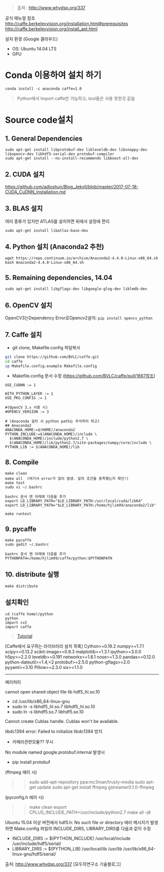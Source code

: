 > 출처 : http://www.whydsp.org/337

공식 매뉴얼 참조
http://caffe.berkeleyvision.org/installation.html#prerequisites
http://caffe.berkeleyvision.org/install_apt.html

설치 환경 (Google 클라우드)
- OS: Ubuntu 14.04 LTS 
- GPU

# Conda 이용하여 설치 하기 
```
conda install -c anaconda caffe=1.0
```
> Python에서 Import caffe만 가능하고, tool들은 사용 못한것 같음 

# Source code설치 
## 1. General Dependencies
```
sudo apt-get install libprotobuf-dev libleveldb-dev libsnappy-dev libopencv-dev libhdf5-serial-dev protobuf-compiler
sudo apt-get install --no-install-recommends libboost-all-dev
```

## 2. CUDA 설치
https://github.com/adioshun/Blog_Jekyll/blob/master/2017-07-18-CUDA_CuDNN_Installation.md

## 3. BLAS 설치
여러 종류가 있지만 ATLAS를 설치하면 뒤에서 설정에 편리
```
sudo apt-get install libatlas-base-dev 
```

## 4. Python 설치 (Anaconda2 추천)
```
wget https://repo.continuum.io/archive/Anaconda2-4.4.0-Linux-x86_64.sh
bash Anaconda2-4.4.0-Linux-x86_64.sh 
```

## 5. Remaining dependencies, 14.04
```
sudo apt-get install libgflags-dev libgoogle-glog-dev liblmdb-dev
```

## 6. OpenCV 설치 

OpenCV3는Dependency Error로Opencv2설치: `pip install opencv_python`


## 7. Caffe 설치
- git clone, Makefile.config 파일복사
```bash 
git clone https://github.com/BVLC/caffe.git  
cd caffe
cp Makefile.config.example Makefile.config
```
- Makefile.config 문서 수정 (https://github.com/BVLC/caffe/pull/1667참조)
```
USE_CUDNN := 1

WITH_PYTHON_LAYER := 1
USE_PKG_CONFIG := 1

#(OpenCV 3.x 사용 시)
#OPENCV_VERSION := 3

# (Anaconda 설치 시 python path는 주석처리 하고)
## Anaconda2
ANACONDA_HOME:=$(HOME)/anaconda2
PYTHON_INCLUDE:=$(ANACONDA_HOME)/include \
  $(ANACONDA_HOME)/include/python2.7 \
  $(ANACONDA_HOME)/lib/python2.7/site-packages/numpy/core/include \
PYTHON_LIB := $(ANACONDA_HOME)/lib
```

## 8. Compile 
```
make clean
make all  (여기서 error가 많이 발생. 앞의 조건들 충족했는지 확인!)
make test
sudo vi ~/.bashrc

bashrc 문서 맨 아래에 다음을 추가
export LD_LIBRARY_PATH="$LD_LIBRARY_PATH:/usr/local/cuda/lib64"
export LD_LIBRARY_PATH="$LD_LIBRARY_PATH:/home/hjlim99/anaconda2/lib"

make runtest
```

## 9. pycaffe
```
make pycaffe
sudo gedit ~/.bashrc

bashrc 문서 맨 아래에 다음을 추가
PYTHONPATH=/home/hjlim99/caffe/python:$PYTHONPATH
```

## 10. distribute 실행
```
make distribute
```

## 설치확인
```
cd (caffe home)/python
python
import cv2 
import caffe 
```

> [Tutorial](http://caffe.berkeleyvision.org/gathered/examples/mnist.html)



[Caffe에서 요구하는 라이브러리 설치 목록] 
Cython>=0.19.2
numpy>=1.7.1
scipy>=0.13.2
scikit-image>=0.9.3
matplotlib>=1.3.1
ipython>=3.0.0
h5py>=2.2.0
leveldb>=0.191
networkx>=1.8.1
nose>=1.3.0
pandas>=0.12.0
python-dateutil>=1.4,<2
protobuf>=2.5.0
python-gflags>=2.0
pyyaml>=3.10
Pillow>=2.3.0
six>=1.1.0



---
에러처리

cannot open shared object file lib hdf5_hl.so.10
- cd /usr/lib/x86_64-linux-gnu
- sudo ln -s libhdf5_hl.so.7 libhdf5_hl.so.10
- sudo ln -s libhdf5.so.7 libhdf5.so.10

Cannot create Cublas handle. Cublas won't be available.

libdc1394 error: Failed to initialize libdc1394 방지
- 카메라관련모듈?? 무시

No module named google.protobuf.internal 발생시
- pip install protobuf

(ffmpeg 에러 시)
>> sudo add-apt-repository ppa:mc3man/trusty-media
>> sudo apt-get update
>> sudo apt-get install ffmpeg gstreamer0.1.0-ffmpeg

(pyconfig.h 에러 시)
>> make clean
>> export CPLUS_INCLUDE_PATH=/usr/include/python2.7
>> make all –j8

Ubuntu 15.04 이상 버전에서 hdf5.h: No such file or directory 에러 메시지가 발생하면
Make.config 파일의 INCLUDE_DIRS, LIBRARY_DIRS를 다음과 같이 수정
- INCLUDE_DIRS := $(PYTHON_INCLUDE) /usr/local/include /usr/include/hdf5/serial/
- LIBRARY_DIRS := $(PYTHON_LIB) /usr/local/lib /usr/lib /usr/lib/x86_64-linux-gnu/hdf5/serial/

출처: http://www.whydsp.org/337 [모두의연구소 기술블로그]
